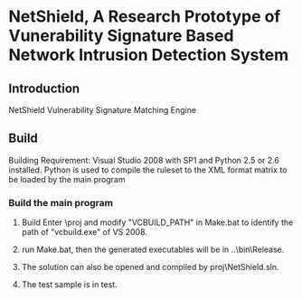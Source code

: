 # NetShield, A Research Prototype of Vunerability Signature Based Network Intrusion Detection System 

## Introduction
NetShield Vulnerability Signature Matching Engine

## Build
Building Requirement: Visual Studio 2008 with SP1 and Python 2.5 or 2.6 installed. Python is used to compile the ruleset to the XML format matrix to be loaded by the main program 

### Build the main program 
1. Build Enter \proj and modify "VCBUILD_PATH" in Make.bat to identify the path of "vcbuild.exe" of VS 2008.

2. run Make.bat, then the generated executables will be in ..\bin\Release.

3. The solution can also be opened and compiled by proj\NetShield.sln.

4. The test sample is in test\.
